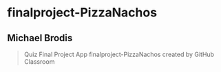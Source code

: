 # finalproject-PizzaNachos
## Michael Brodis
> Quiz Final Project App
finalproject-PizzaNachos created by GitHub Classroom
